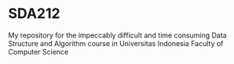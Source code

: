 # SDA212
My repository for the impeccably difficult and time consuming Data Structure and Algorithm course in Universitas Indonesia Faculty of Computer Science
